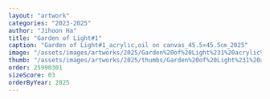```yaml
---
layout: "artwork"
categories: "2023-2025"
author: "Jihoon Ha"
title: "Garden of Light#1"
caption: "Garden of Light#1_acrylic,oil on canvas_45.5×45.5㎝_2025"
image: "/assets/images/artworks/2025/Garden%20of%20Light%231%20acrylic%2Coil%20on%20canvas%20%2045.5x45.5cm%202025.jpg"
thumb: "/assets/images/artworks/2025/thumbs/Garden%20of%20Light%231%20acrylic%2Coil%20on%20canvas%20%2045.5x45.5cm%202025.jpg"
order: 25990301
sizeScore: 03
orderByYear: 2025
---
```

